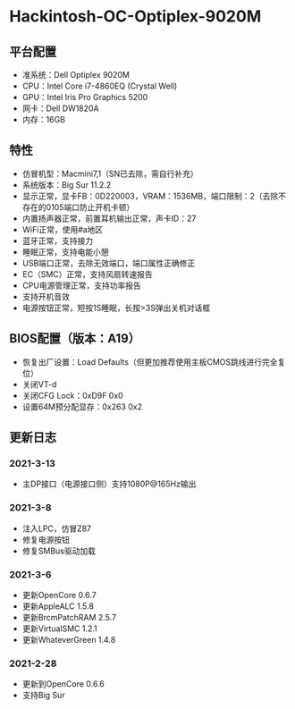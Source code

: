 # Hackintosh-OC-Optiplex-9020M

## 平台配置
* 准系统：Dell Optiplex 9020M
* CPU：Intel Core i7-4860EQ (Crystal Well)
* GPU：Intel Iris Pro Graphics 5200
* 网卡：Dell DW1820A
* 内存：16GB

## 特性
* 仿冒机型：Macmini7,1（SN已去除，需自行补充）
* 系统版本：Big Sur 11.2.2
* 显示正常，显卡FB：0D220003，VRAM：1536MB，端口限制：2（去除不存在的0105端口防止开机卡顿）
* 内置扬声器正常，前置耳机输出正常，声卡ID：27
* WiFi正常，使用#a地区
* 蓝牙正常，支持接力
* 睡眠正常，支持电能小憩
* USB端口正常，去除无效端口，端口属性正确修正
* EC（SMC）正常，支持风扇转速报告
* CPU电源管理正常，支持功率报告
* 支持开机音效
* 电源按钮正常，短按1S睡眠，长按>3S弹出关机对话框

## BIOS配置（版本：A19）
* 恢复出厂设置：Load Defaults（但更加推荐使用主板CMOS跳线进行完全复位）
* 关闭VT-d
* 关闭CFG Lock：0xD9F 0x0
* 设置64M预分配显存：0x263 0x2

## 更新日志
### 2021-3-13
* 主DP接口（电源接口侧）支持1080P@165Hz输出
### 2021-3-8
* 注入LPC，仿冒Z87
* 修复电源按钮
* 修复SMBus驱动加载
### 2021-3-6
* 更新OpenCore 0.6.7
* 更新AppleALC 1.5.8
* 更新BrcmPatchRAM 2.5.7
* 更新VirtualSMC 1.2.1
* 更新WhateverGreen 1.4.8
### 2021-2-28
* 更新到OpenCore 0.6.6
* 支持Big Sur
